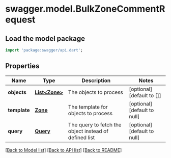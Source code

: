 # swagger.model.BulkZoneCommentRequest

## Load the model package
```dart
import 'package:swagger/api.dart';
```

## Properties
Name | Type | Description | Notes
------------ | ------------- | ------------- | -------------
**objects** | [**List&lt;Zone&gt;**](Zone.md) | The objects to process | [optional] [default to []]
**template** | [**Zone**](Zone.md) | The template for objects to process | [optional] [default to null]
**query** | [**Query**](Query.md) | The query to fetch the object instead of defined list | [optional] [default to null]

[[Back to Model list]](../README.md#documentation-for-models) [[Back to API list]](../README.md#documentation-for-api-endpoints) [[Back to README]](../README.md)


